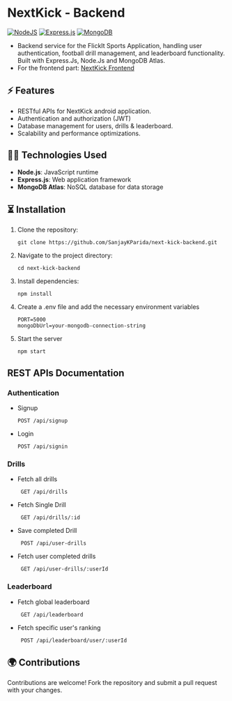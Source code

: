 # NextKick - Backend
[![NodeJS](https://img.shields.io/badge/Node.js-6DA55F?logo=node.js&logoColor=white)](#)
[![Express.js](https://img.shields.io/badge/Express.js-%23404d59.svg?logo=express&logoColor=%2361DAFB)](#)
[![MongoDB](https://img.shields.io/badge/MongoDB-%234ea94b.svg?logo=mongodb&logoColor=white)](#)

- Backend service for the FlickIt Sports Application, handling user authentication, football drill management, and leaderboard functionality. Built with Express.Js, Node.Js and MongoDB Atlas.
- For the frontend part: [NextKick Frontend](https://github.com/SanjayKParida/next-kick)

## ⚡️ Features
- RESTful APIs for NextKick android application.
- Authentication and authorization (JWT)
- Database management for users, drills & leaderboard.
- Scalability and performance optimizations.

## 👩‍💻 Technologies Used
- **Node.js**: JavaScript runtime
- **Express.js**: Web application framework
- **MongoDB Atlas**: NoSQL database for data storage
  
## ⏳ Installation
1. Clone the repository:
   ```
   git clone https://github.com/SanjayKParida/next-kick-backend.git
   ```
2. Navigate to the project directory:
   ```
   cd next-kick-backend
   ```
3. Install dependencies:
   ```
   npm install
   ```

5. Create a .env file and add the necessary environment variables
   ```
   PORT=5000
   mongoDbUrl=your-mongodb-connection-string
   ```
   
6. Start the server
   ```
   npm start
   ```

## REST APIs Documentation
### Authentication
- Signup
   ```
   POST /api/signup
  ```
- Login
   ```
   POST /api/signin
  ```

### Drills
- Fetch all drills
  ```
   GET /api/drills
   ```
- Fetch Single Drill
  ```
   GET /api/drills/:id
   ```
- Save completed Drill
  ```
   POST /api/user-drills
   ```
- Fetch user completed drills
  ```
   GET /api/user-drills/:userId
   ```

### Leaderboard
- Fetch global leaderboard
  ```
   GET /api/leaderboard
   ```
- Fetch specific user's ranking
  ```
   POST /api/leaderboard/user/:userId
   ```
  
## 🌍 Contributions

Contributions are welcome! Fork the repository and submit a pull request with your changes.

  
